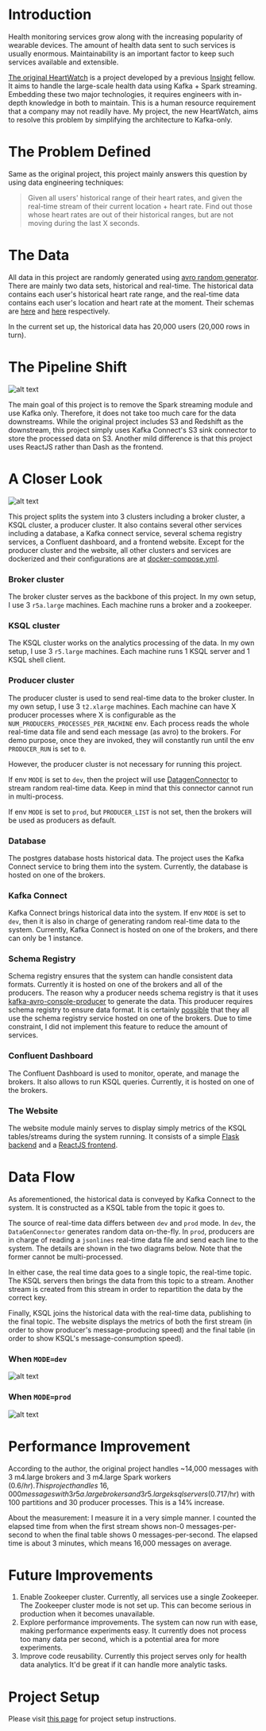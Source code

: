 # Introduction

Health monitoring services grow along with the increasing popularity of wearable devices. The amount of health data sent to such services is usually enormous. Maintainability is an important factor to keep such services available and extensible.

[The original HeartWatch](https://github.com/anshu3769/SmartDevice_DataPipeline) is a project developed by a previous [Insight](https://www.insightdatascience.com/) fellow. It aims to handle the large-scale health data using Kafka + Spark streaming. Embedding these two major technologies, it requires engineers with in-depth knowledge in both to maintain. This is a human resource requirement that a company may not readily have. My project, the new HeartWatch, aims to resolve this problem by simplifying the architecture to Kafka-only.

# The Problem Defined

Same as the original project, this project mainly answers this question by using data engineering techniques:

> Given all users' historical range of their heart rates, and given the real-time stream of their current location + heart rate.
> Find out those whose heart rates are out of their historical ranges, but are not moving during the last X seconds.

# The Data

All data in this project are randomly generated using [avro random generator](https://github.com/confluentinc/avro-random-generator). There are mainly two data sets, historical and real-time. The historical data contains each user's historical heart rate range, and the real-time data contains each user's location and heart rate at the moment. Their schemas are [here](https://github.com/habemusne/heart_watch/blob/master/schemas/historical.avsc) and [here](https://github.com/habemusne/heart_watch/blob/master/schemas/realtime_value.avsc) respectively.

In the current set up, the historical data has 20,000 users (20,000 rows in turn).


# The Pipeline Shift

![alt text](https://github.com/habemusne/heart_watch/blob/master/presentation/architecture_shift.png "Pipeline Shift")

The main goal of this project is to remove the Spark streaming module and use Kafka only. Therefore, it does not take too much care for the data downstreams. While the original project includes S3 and Redshift as the downstream, this project simply uses Kafka Connect's S3 sink connector to store the processed data on S3. Another mild difference is that this project uses ReactJS rather than Dash as the frontend.

# A Closer Look

![alt text](https://github.com/habemusne/heart_watch/blob/master/presentation/internal.png "Internal")

This project splits the system into 3 clusters including a broker cluster, a KSQL cluster, a producer cluster. It also contains several other services including a database, a Kafka connect service, several schema registry services, a Confluent dashboard, and a frontend website. Except for the producer cluster and the website, all other clusters and services are dockerized and their  configurations are at [docker-compose.yml](https://github.com/habemusne/heart_watch/blob/master/docker-compose.yml).

### Broker cluster

The broker cluster serves as the backbone of this project. In my own setup, I use 3 `r5a.large` machines. Each machine runs a broker and a zookeeper.

### KSQL cluster

The KSQL cluster works on the analytics processing of the data. In my own setup, I use 3 `r5.large` machines. Each machine runs 1 KSQL server and 1 KSQL shell client.

### Producer cluster

The producer cluster is used to send real-time data to the broker cluster. In my own setup, I use 3 `t2.xlarge` machines. Each machine can have X producer processes where X is configurable as the `NUM_PRODUCERS_PROCESSES_PER_MACHINE` env. Each process reads the whole real-time data file and send each message (as avro) to the brokers. For demo purpose, once they are invoked, they will constantly run until the env `PRODUCER_RUN` is set to `0`.

However, the producer cluster is not necessary for running this project.

If env `MODE` is set to `dev`, then the project will use [DatagenConnector](https://github.com/confluentinc/kafka-connect-datagen) to stream random real-time data. Keep in mind that this connector cannot run in multi-process.

If env `MODE` is set to `prod`, but `PRODUCER_LIST` is not set, then the brokers will be used as producers as default.

### Database

The postgres database hosts historical data. The project uses the Kafka Connect service to bring them into the system. Currently, the database is hosted on one of the brokers.

### Kafka Connect

Kafka Connect brings historical data into the system. If env `MODE` is set to `dev`, then it is also in charge of generating random real-time data to the system. Currently, Kafka Connect is hosted on one of the brokers, and there can only be 1 instance.

### Schema Registry

Schema registry ensures that the system can handle consistent data formats. Currently it is hosted on one of the brokers and all of the producers. The reason why a producer needs schema registry is that it uses [kafka-avro-console-producer](https://docs.confluent.io/current/schema-registry/serializer-formatter.html) to generate the data. This producer requires schema registry to ensure data format. It is certainly [possible](https://stackoverflow.com/questions/55478598/why-kafka-avro-console-producer-doesnt-honour-the-default-value-for-the-field) that they all use the schema registry service hosted on one of the brokers. Due to time constraint, I did not implement this feature to reduce the amount of services.

### Confluent Dashboard

The Confluent Dashboard is used to monitor, operate, and manage the brokers. It also allows to run KSQL queries. Currently, it is hosted on one of the brokers.

### The Website

The website module mainly serves to display simply metrics of the KSQL tables/streams during the system running. It consists of a simple [Flask backend](https://github.com/habemusne/heart_watch/blob/master/ui/server.py) and a [ReactJS frontend](https://github.com/habemusne/heart_watch/tree/master/ui).

# Data Flow

As aforementioned, the historical data is conveyed by Kafka Connect to the system. It is constructed as a KSQL table from the topic it goes to.

The source of real-time data differs between `dev` and `prod` mode. In `dev`, the `DataGenConnector` generates random data on-the-fly. In `prod`, producers are in charge of reading a `jsonlines` real-time data file and send each line to the system. The details are shown in the two diagrams below. Note that the former cannot be multi-processed.

In either case, the real time data goes to a single topic, the real-time topic. The KSQL servers then brings the data from this topic to a stream. Another stream is created from this stream in order to repartition the data by the correct key.

Finally, KSQL joins the historical data with the real-time data, publishing to the final topic. The website displays the metrics of both the first stream (in order to show producer's message-producing speed) and the final table (in order to show KSQL's message-consumption speed).

### When `MODE=dev`

![alt text](https://github.com/habemusne/heart_watch/blob/master/presentation/internal.drawio "Dev Data Flow")


### When `MODE=prod`

![alt text](https://github.com/habemusne/heart_watch/blob/master/presentation/data_flow.png "Prod Data Flow")

# Performance Improvement

According to the author, the original project handles ~14,000 messages with 3 m4.large brokers and 3 m4.large Spark workers ($0.6/hr). This project handles ~16,000 messages with 3 r5a.large brokers and 3 r5.large ksql servers ($0.717/hr) with 100 partitions and 30 producer processes. This is a 14% increase.

About the measurement: I measure it in a very simple manner. I counted the elapsed time from when the first stream shows non-0 messages-per-second to when the final table shows 0 messages-per-second. The elapsed time is about 3 minutes, which means 16,000 messages on average.

# Future Improvements

1. Enable Zookeeper cluster. Currently, all services use a single Zookeeper. The Zookeeper cluster mode is not set up. This can become serious in production when it becomes unavailable.
2. Explore performance improvements. The system can now run with ease, making performance experiments easy. It currently does not process too many data per second, which is a potential area for more experiments.
3. Improve code reusability. Currently this project serves only for health data analytics. It'd be great if it can handle more analytic tasks.

# Project Setup

Please visit [this page](https://github.com/habemusne/heart_watch/blob/master/SETUP.md) for project setup instructions.
